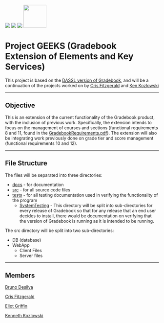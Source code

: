 <a href="https://postgresql.org"><img src="https://img.shields.io/badge/Powered%20by-PostgreSQL-blue.svg"/></a>
<a href="https://nodejs.org"><img src="https://img.shields.io/badge/Served%20by-Node.js-brightgreen.svg"/></a>
<a href="https://github.com"><img src="https://img.shields.io/badge/Hosted%20on-GitHub-blue.svg"/></a>
<a href="https://zenhub.com"><img src="https://dxssrr2j0sq4w.cloudfront.net/3.2.0/img/style-guide/zenhub-white.svg" width="75px"></a>
<!--Using the ZenHub logo as advised by a Member of ZenHub Customer Service since the issue with the badge is being reported to the devs of ZenHub to fix the issue with badge not loading properly.-->


# Project GEEKS (Gradebook Extension of Elements and Key Services)

This project is based on the [DASSL version of Gradebook](https://github.com/DASSL/Gradebook), and will be a continuation of the projects worked on by [Cris Fitzgerald](https://github.com/S4PPH1QU3/CS-305-NERDS) and [Ken Kozlowski](https://github.com/CS305-F18-TeamDOS/Gradebook)  
<!--NOTE: The links to Cris and Ken's projects can now be accessed by clicking on the persons name. Also, by clicking on DASSL would bring the user to the version of Gradebook that DASSL has created.-->
---

## Objective

This is an extension of the current functionality of the Gradebook product, with the inclusion of previous work.
Specifically, the extension intends to focus on the management of courses and sections (functional requirements 8 and 11, found in the [GradebookRequirements.pdf](https://github.com/smacademic/project-GEEKS/blob/dev/docs/GradebookRequirements.pdf)).
The extension will also be integrating work previously done on grade tier and score management (functional requirements 10 and 12).

---

## File Structure

The files will be separated into three directories:  
* <u>docs</u> - for documentation  
* <u>src</u> - for all source code files
* <u>tests</u> - for all testing documentation used in verifying the functionality of the program
    * <u>SystemTesting</u> - This directory will be split into sub-directories for every release of Gradebook so that for any release that an end user decides to install, there would be documentation on verifying that the version of Gradebook is running as it is intended to be running.

The src directory will be split into two sub-directories:  
* DB (database)  
* WebApp  
  * Client Files  
  * Server files

---  

## Members
[Bruno Desilva](https://github.com/DasilvaB)  

[Cris Fitzgerald](https://github.com/fitz-cris)  

[Eliot Griffin](https://github.com/griffine)  

[Kenneth Kozlowski](https://github.com/kozlowskik)  
